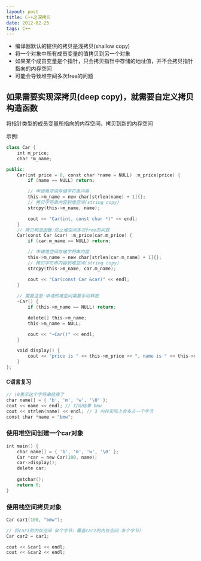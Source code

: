 ```yaml
---
layout: post
title: C++之深拷贝
date: 2012-02-25
tags: C++
---
```



- 编译器默认的提供的拷贝是浅拷贝(shallow copy)
- 将一个对象中所有成员变量的值拷贝到另一个对象
- 如果某个成员变量是个指针，只会拷贝指针中存储的地址值，并不会拷贝指针指向的内存空间 
- 可能会导致堆空间多次free的问题

## 如果需要实现深拷贝(deep copy)，就需要自定义拷贝构造函数
将指针类型的成员变量所指向的内存空间，拷贝到新的内存空间

示例:
```swift
class Car {
	int m_price;
	char *m_name;

public:
	Car(int price = 0, const char *name = NULL) :m_price(price) { 
		if (name == NULL) return;

		// 申请堆空间存储字符串内容
		this->m_name = new char[strlen(name) + 1]{};
		// 拷贝字符串内容到堆空间(string copy)
		strcpy(this->m_name, name);

		cout << "Car(int, const char *)" << endl;
	}
    // 拷贝构造函数:防止堆空间多次free的问题
	Car(const Car &car) :m_price(car.m_price) {
		if (car.m_name == NULL) return;

		// 申请堆空间存储字符串内容
		this->m_name = new char[strlen(car.m_name) + 1]{};
		// 拷贝字符串内容到堆空间(string copy)
		strcpy(this->m_name, car.m_name);

		cout << "Car(const Car &car)" << endl;
	}
    
    // 需要注意:申请的堆空间需要手动释放
	~Car() {
		if (this->m_name == NULL) return;

		delete[] this->m_name;
		this->m_name = NULL;

		cout << "~Car()" << endl;
	}

	void display() {
		cout << "price is " << this->m_price << ", name is " << this->m_name << endl;
	} 
};
```

#### C语言复习
```Swift
// \0表示这个字符串结束了
char name[] = { 'b', 'm', 'w', '\0' };
cout << name << endl; // 打印结果 bmw
cout << strlen(name) << endl; // 3 内存实际上会多占一个字节
const char *name = "bmw";
```

### 使用堆空间创建一个car对象
```Swift
int main() {
    char name[] = { 'b', 'm', 'w', '\0' };
    Car *car = new Car(100, name);
    car->display();
    delete car;
    
    getchar();
	return 0;
}
```
### 使用栈空间拷贝对象
```Swift
Car car1(100, "bmw");

// 将car1的内存空间（8个字节）覆盖car2的内存空间（8个字节）
Car car2 = car1;

cout << &car1 << endl;
cout << &car2 << endl;
```
